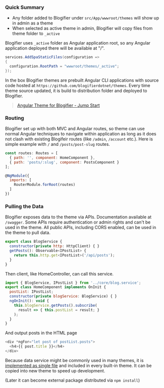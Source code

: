 ### Quick Summary

- Any folder added to Blogifier under  `src/App/wwwroot/themes` will show up in admin as a theme
- When selected as active theme in admin, Blogifier will copy files from theme folder to `_active`

Blogifier uses `_active` folder as Angular application root, so any Angular application deployed there will be available at "/".

```csharp
services.AddSpaStaticFiles(configuration =>
{
  configuration.RootPath = "wwwroot/themes/_active";
});
```

In the box Blogifier themes are prebuilt Angular CLI applications with source code hosted at `https://github.com/blogifierdotnet/themes`.
Every time theme source updated, it is build to distribution folder and deployed to Blogifier.

> [Angular Theme for Blogifier - Jump Start](http://rtur.net/posts/angular-theme-for-blogifier-jump-start)

### Routing

Blogifier set up with both MVC and Angular routes, so theme can use normal Angular techniques
to navigate within application as long as it does not clash with existing Blogifeir routes
(like `/admin`, `/account` etc.). Here is simple example with `/` and `/posts/post-slug` routes.

```javascript
const routes: Routes = [
  { path: '', component: HomeComponent }, 
  { path: 'posts/:slug', component: PostsComponent }
];

@NgModule({
  imports: [
    RouterModule.forRoot(routes)
  ]
})
```

### Pulling the Data

Blogifier exposes data to the theme via APIs. Documentation available at `/swagger`.
Some APIs require authentication or admin rights and can't be used in the theme.
All public APIs, including CORS enabled, can be used in the theme to pull data.

```javascript
export class BlogService {
  constructor(private http: HttpClient) { }
  getPosts(): Observable<IPostList> {
    return this.http.get<IPostList>('/api/posts');
  }
}
```

Then client, like HomeController, can call this service.

```javascript
import { BlogService, IPostList } from '../core/blog.service';
export class HomeComponent implements OnInit {
  postList: IPostList;
  constructor(private blogService: BlogService) { }
  ngOnInit(): void {
    this.blogService.getPosts().subscribe(
      result => { this.postList = result; }
    );
  }
}
```

And output posts in the HTML page

```javascript
<div *ngFor="let post of postList.posts">
  <h4>{{ post.title }}</h4>
</div>
```

Because data service might be commonly used in many themes, 
it is [implemented as single file](https://github.com/blogifierdotnet/themes/blob/master/simple/src/app/core/blog.service.ts) 
and included in every built-in theme. It can be copied into new theme to speed up development.

(Later it can become external package distributed via `npm install`)